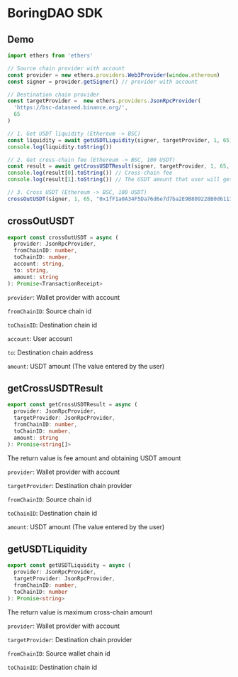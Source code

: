 # BoringDAO SDK

## Demo

```typescript
import ethers from 'ethers'

// Source chain provider with account
const provider = new ethers.providers.Web3Provider(window.ethereum)
const signer = provider.getSigner() // provider with account

// Destination chain provider
const targetProvider =  new ethers.providers.JsonRpcProvider(
  'https://bsc-dataseed.binance.org/',
  65
)

// 1. Get USDT liquidity (Ethereum -> BSC)
const liquidity = await getUSDTLiquidity(signer, targetProvider, 1, 65)
console.log(liquidity.toString())

// 2. Get cross-chain fee (Ethereum -> BSC, 100 USDT)
const result = await getCrossUSDTResult(signer, targetProvider, 1, 65, "100")
console.log(result[0].toString()) // Cross-chain fee
console.log(result[1].toString()) // The USDT amount that user will get at destination chain(BSC)

// 3. Cross USDT (Ethereum -> BSC, 100 USDT)
crossOutUSDT(signer, 1, 65, "0x1fF1a0A34F5Da76d6e7d7ba2E9B809228B0d6113", "0x2fF1a0A34F5Da76d6e7d7ba2E9B809228B0d6113", "100")
```

## crossOutUSDT

```typescript
export const crossOutUSDT = async (
  provider: JsonRpcProvider,
  fromChainID: number,
  toChainID: number,
  account: string,
  to: string,
  amount: string
): Promise<TransactionReceipt>
```

`provider`: Wallet provider with account

`fromChainID`: Source chain id

`toChainID`: Destination chain id 

`account`: User account

`to`: Destination chain address

`amount`: USDT amount (The value entered by the user)


## getCrossUSDTResult

```typescript
export const getCrossUSDTResult = async (
  provider: JsonRpcProvider,
  targetProvider: JsonRpcProvider,
  fromChainID: number,
  toChainID: number,
  amount: string
): Promise<string[]>
```

The return value is fee amount and obtaining USDT amount

`provider`: Wallet provider with account

`targetProvider`: Destination chain provider

`fromChainID`: Source chain id

`toChainID`: Destination chain id

`amount`: USDT amount (The value entered by the user)

## getUSDTLiquidity

```typescript
export const getUSDTLiquidity = async (
  provider: JsonRpcProvider,
  targetProvider: JsonRpcProvider,
  fromChainID: number,
  toChainID: number
): Promise<string>
```

The return value is maximum cross-chain amount

`provider`: Wallet provider with account

`targetProvider`: Destination chain provider

`fromChainID`: Source wallet chain id

`toChainID`: Destination chain id
